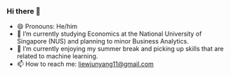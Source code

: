 ### Hi there 👋
- 😄 Pronouns: He/him
- 🌱 I’m currently studying Economics at the National University of Singapore (NUS) and planning to minor Business Analytics.
- 🔭 I’m currently enjoying my summer break and picking up skills that are related to machine learning. 
- 📫 How to reach me: liewjunyang11@gmail.com

<!--
**junyangggggg/junyangggggg** is a ✨ _special_ ✨ repository because its `README.md` (this file) appears on your GitHub profile.

Here are some ideas to get you started:

- 🔭 I’m currently working on ...
- 🌱 I’m currently learning ...
- 👯 I’m looking to collaborate on ...
- 🤔 I’m looking for help with ...
- 💬 Ask me about ...
- 📫 How to reach me: ...
- 😄 Pronouns: ...
- ⚡ Fun fact: ...
-->
